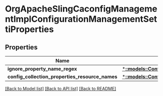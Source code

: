 # OrgApacheSlingCaconfigManagementImplConfigurationManagementSettiProperties

## Properties
Name | Type | Description | Notes
------------ | ------------- | ------------- | -------------
**ignore_property_name_regex** | [***::models::ConfigNodePropertyArray**](configNodePropertyArray.md) |  | [optional] 
**config_collection_properties_resource_names** | [***::models::ConfigNodePropertyArray**](configNodePropertyArray.md) |  | [optional] 

[[Back to Model list]](../README.md#documentation-for-models) [[Back to API list]](../README.md#documentation-for-api-endpoints) [[Back to README]](../README.md)


